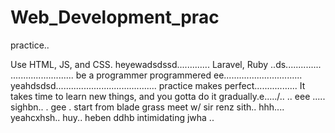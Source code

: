 # Web_Development_prac
practice..

Use HTML, JS, and CSS.
 heyewadsdssd.............
Laravel, Ruby ..ds..............
.........................
be a programmer programmered ee...............................
 yeahdsdsd........................................
practice makes perfect.................
It takes time to learn new things, and you gotta do it gradually.e...../..
..
 eee .....
sighbn..
. gee . start from blade grass meet w/ sir renz
sith..
hhh....
yeahcxhsh..
huy..
heben
ddhb
intimidating
jwha
..
